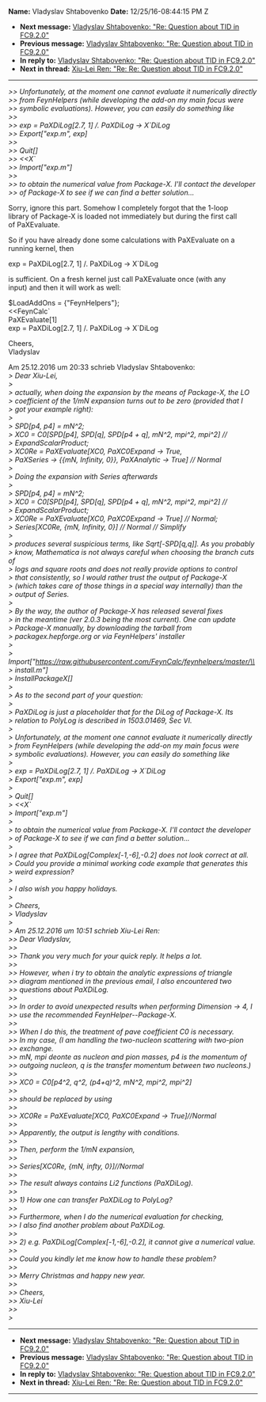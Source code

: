 **Name:** Vladyslav Shtabovenko
**Date:** 12/25/16-08:44:15 PM Z

  - **Next message:** [Vladyslav Shtabovenko: "Re: Question about TID in
    FC9.2.0"](1162.html)
  - **Previous message:** [Vladyslav Shtabovenko: "Re: Question about
    TID in FC9.2.0"](1160.html)
  - **In reply to:** [Vladyslav Shtabovenko: "Re: Question about TID in
    FC9.2.0"](1160.html)
  - **Next in thread:** [Xiu-Lei Ren: "Re: Re: Question about TID in
    FC9.2.0"](1168.html)

-----

*\>\> Unfortunately, at the moment one cannot evaluate it numerically
directly*  
*\>\> from FeynHelpers (while developing the add-on my main focus
were*  
*\>\> symbolic evaluations). However, you can easily do something
like*  
*\>\>*  
*\>\> exp = PaXDiLog[2.7, 1] /. PaXDiLog -\> X\`DiLog*  
*\>\> Export["exp.m", exp]*  
*\>\>*  
*\>\> Quit[]*  
*\>\> <<X\`*  
*\>\> Import["exp.m"]*  
*\>\>*  
*\>\> to obtain the numerical value from Package-X. I'll contact the
developer*  
*\>\> of Package-X to see if we can find a better solution...*  

Sorry, ignore this part. Somehow I completely forgot that the 1-loop  
library of Package-X is loaded not immediately but during the first
call  
of PaXEvaluate.  

So if you have already done some calculations with PaXEvaluate on a  
running kernel, then  

exp = PaXDiLog[2.7, 1] /. PaXDiLog -\> X\`DiLog  

is sufficient. On a fresh kernel just call PaXEvaluate once (with any  
input) and then it will work as well:  

$LoadAddOns = {"FeynHelpers"};  
<<FeynCalc\`  
PaXEvaluate[1]  
exp = PaXDiLog[2.7, 1] /. PaXDiLog -\> X\`DiLog  

Cheers,  
Vladyslav  

Am 25.12.2016 um 20:33 schrieb Vladyslav Shtabovenko:  
*\> Dear Xiu-Lei,*  
*\>*  
*\> actually, when doing the expansion by the means of Package-X, the
LO*  
*\> coefficient of the 1/mN expansion turns out to be zero (provided
that I*  
*\> got your example right):*  
*\>*  
*\> SPD[p4, p4] = mN^2;*  
*\> XC0 = C0[SPD[p4], SPD[q], SPD[p4 + q],
mN^2, mpi^2, mpi^2] //*  
*\> ExpandScalarProduct;*  
*\> XC0Re = PaXEvaluate[XC0, PaXC0Expand -\> True,*  
*\> PaXSeries -\> {{mN, Infinity, 0}}, PaXAnalytic -\> True] //
Normal*  
*\>*  
*\> Doing the expansion with Series afterwards*  
*\>*  
*\> SPD[p4, p4] = mN^2;*  
*\> XC0 = C0[SPD[p4], SPD[q], SPD[p4 + q],
mN^2, mpi^2, mpi^2] //*  
*\> ExpandScalarProduct;*  
*\> XC0Re = PaXEvaluate[XC0, PaXC0Expand -\> True] // Normal;*  
*\> Series[XC0Re, {mN, Infinity, 0}] // Normal // Simplify*  
*\>*  
*\> produces several suspicious terms, like
Sqrt[-SPD[q,q]]. As you probably*  
*\> know, Mathematica is not always careful when choosing the branch
cuts of*  
*\> logs and square roots and does not really provide options to
control*  
*\> that consistently, so I would rather trust the output of
Package-X*  
*\> (which takes care of those things in a special way internally) than
the*  
*\> output of Series.*  
*\>*  
*\> By the way, the author of Package-X has released several fixes*  
*\> in the meantime (ver 2.0.3 being the most current). One can
update*  
*\> Package-X manually, by downloading the tarball from*  
*\> packagex.hepforge.org or via FeynHelpers' installer*  
*\>*  
*\>
Import["https://raw.githubusercontent.com/FeynCalc/feynhelpers/master/\\*  
*\> install.m"]*  
*\> InstallPackageX[]*  
*\>*  
*\> As to the second part of your question:*  
*\>*  
*\> PaXDiLog is just a placeholder that for the DiLog of Package-X.
Its*  
*\> relation to PolyLog is described in 1503.01469, Sec VI.*  
*\>*  
*\> Unfortunately, at the moment one cannot evaluate it numerically
directly*  
*\> from FeynHelpers (while developing the add-on my main focus were*  
*\> symbolic evaluations). However, you can easily do something like*  
*\>*  
*\> exp = PaXDiLog[2.7, 1] /. PaXDiLog -\> X\`DiLog*  
*\> Export["exp.m", exp]*  
*\>*  
*\> Quit[]*  
*\> <<X\`*  
*\> Import["exp.m"]*  
*\>*  
*\> to obtain the numerical value from Package-X. I'll contact the
developer*  
*\> of Package-X to see if we can find a better solution...*  
*\>*  
*\> I agree that PaXDiLog[Complex[-1,-6],-0.2] does not
look correct at all.*  
*\> Could you provide a minimal working code example that generates
this*  
*\> weird expression?*  
*\>*  
*\> I also wish you happy holidays.*  
*\>*  
*\> Cheers,*  
*\> Vladyslav*  
*\>*  
*\> Am 25.12.2016 um 10:51 schrieb Xiu-Lei Ren:*  
*\>\> Dear Vladyslav,*  
*\>\>*  
*\>\> Thank you very much for your quick reply. It helps a lot.*  
*\>\>*  
*\>\> However, when i try to obtain the analytic expressions of
triangle*  
*\>\> diagram mentioned in the previous email, I also encountered two*  
*\>\> questions about PaXDiLog.*  
*\>\>*  
*\>\> In order to avoid unexpected results when performing Dimension -\>
4, I*  
*\>\> use the recommended FeynHelper--Package-X.*  
*\>\>*  
*\>\> When I do this, the treatment of pave coefficient C0 is
necessary.*  
*\>\> In my case, (I am handling the two-nucleon scattering with
two-pion*  
*\>\> exchange.*  
*\>\> mN, mpi deonte as nucleon and pion masses, p4 is the momentum
of*  
*\>\> outgoing nucleon, q is the transfer momentum between two
nucleons.)*  
*\>\>*  
*\>\> XC0 = C0[p4^2, q^2, (p4+q)^2, mN^2, mpi^2, mpi^2]*  
*\>\>*  
*\>\> should be replaced by using*  
*\>\>*  
*\>\> XC0Re = PaXEvaluate[XC0, PaXC0Expand -\> True]//Normal*  
*\>\>*  
*\>\> Apparently, the output is lengthy with conditions.*  
*\>\>*  
*\>\> Then, perform the 1/mN expansion,*  
*\>\>*  
*\>\> Series[XC0Re, {mN, infty, 0}]//Normal*  
*\>\>*  
*\>\> The result always contains Li2 functions (PaXDiLog).*  
*\>\>*  
*\>\> 1) How one can transfer PaXDiLog to PolyLog?*  
*\>\>*  
*\>\> Furthermore, when I do the numerical evaluation for checking,*  
*\>\> I also find another problem about PaXDiLog.*  
*\>\>*  
*\>\> 2) e.g. PaXDiLog[Complex[-1,-6],-0.2], it cannot
give a numerical value.*  
*\>\>*  
*\>\> Could you kindly let me know how to handle these problem?*  
*\>\>*  
*\>\> Merry Christmas and happy new year.*  
*\>\>*  
*\>\> Cheers,*  
*\>\> Xiu-Lei*  
*\>\>*  
*\>*  

-----

  - **Next message:** [Vladyslav Shtabovenko: "Re: Question about TID in
    FC9.2.0"](1162.html)
  - **Previous message:** [Vladyslav Shtabovenko: "Re: Question about
    TID in FC9.2.0"](1160.html)
  - **In reply to:** [Vladyslav Shtabovenko: "Re: Question about TID in
    FC9.2.0"](1160.html)
  - **Next in thread:** [Xiu-Lei Ren: "Re: Re: Question about TID in
    FC9.2.0"](1168.html)

-----

